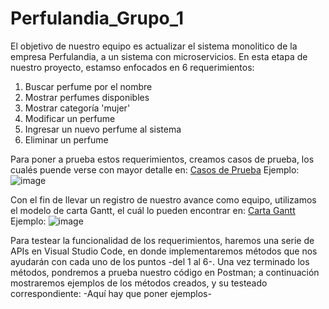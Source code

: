 # Perfulandia_Grupo_1
El objetivo de nuestro equipo es actualizar el sistema monolitico de la empresa Perfulandia, a un sistema con microservicios. En esta etapa de nuestro proyecto, estamso enfocados en 6 requerimientos:
  1. Buscar perfume por el nombre
  2. Mostrar perfumes disponibles
  3. Mostrar categoría 'mujer'
  4. Modificar un perfume
  5. Ingresar un nuevo perfume al sistema
  6. Eliminar un perfume

Para poner a prueba estos requerimientos, creamos casos de prueba, los cualés puende verse con mayor detalle en:
[Casos de Prueba](https://docs.google.com/spreadsheets/d/1pFc_NshsX3FozzPNAIGjGRa81tJIBs7GJu-JoMw7p_0/edit?usp=sharing)
Ejemplo: 
![image](https://github.com/user-attachments/assets/f3b4e0b0-918c-48ec-9881-00fc942ba104)

Con el fin de llevar un registro de nuestro avance como equipo, utilizamos el modelo de carta Gantt, el cuál lo pueden encontrar en: 
[Carta Gantt](https://docs.google.com/spreadsheets/d/1T88xv_SvmG8MqBjmDm0QIB9hgcdLkPwPyVFqAx14S-c/edit?usp=sharing)
Ejemplo: 
![image](https://github.com/user-attachments/assets/408216b6-7a35-4277-ac6a-6b4093aa35d4)

Para testear la funcionalidad de los requerimientos, haremos una serie de APIs en Visual Studio Code, en donde implementaremos métodos que nos ayudarán con cada uno de los puntos -del 1 al 6-. Una vez terminado los métodos, pondremos a prueba nuestro código en Postman; a continuación mostraremos ejemplos de los métodos creados, y su testeado correspondiente:
-Aquí hay que poner ejemplos-
